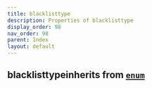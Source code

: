 ```yaml
---
title: blacklisttype
description: Properties of blacklisttype
display_order: 98
nav_order: 98
parent: Index
layout: default
---
```


## blacklisttypeinherits from [`enum`](./enum.html)
